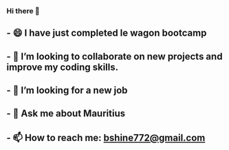 ### Hi there 👋
## - 😄 I have just completed le wagon bootcamp
## - 👯 I’m looking to collaborate on new projects and improve my coding skills.
## - 🤔 I’m looking for a new job
## - 💬 Ask me about Mauritius
## - 📫 How to reach me: bshine772@gmail.com

<!--
**sgkh001/sgkh001** is a ✨ _special_ ✨ repository because its `README.md` (this file) appears on your GitHub profile.

Here are some ideas to get you started:



-->
